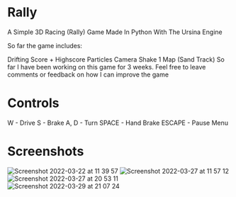 # Rally

A Simple 3D Racing (Rally) Game Made In Python With The Ursina Engine

So far the game includes:

Drifting
Score + Highscore
Particles
Camera Shake
1 Map (Sand Track)
So far I have been working on this game for 3 weeks. Feel free to leave comments or feedback on how I can improve the game

# Controls

W - Drive
S - Brake
A, D - Turn
SPACE - Hand Brake
ESCAPE - Pause Menu

# Screenshots

![Screenshot 2022-03-22 at 11 39 57](https://user-images.githubusercontent.com/77012627/160865468-18a249a1-b5bc-4cce-a8ab-ade66dde3af0.png)
![Screenshot 2022-03-27 at 11 57 12](https://user-images.githubusercontent.com/77012627/160865478-d4c32ff4-5c3d-4e88-9df2-66a05941079c.png)
![Screenshot 2022-03-27 at 20 53 11](https://user-images.githubusercontent.com/77012627/160865486-3f2768f4-1114-4e30-a67e-8ece0143489b.png)
![Screenshot 2022-03-29 at 21 07 24](https://user-images.githubusercontent.com/77012627/160865496-3769c22a-77fc-4973-a9fb-e01e4b4b3a69.png)
